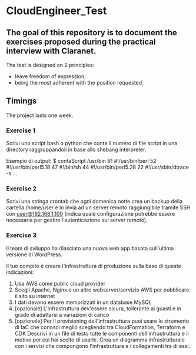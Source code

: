 # CloudEngineer_Test
The goal of this repository is to document the exercises proposed during the practical interview with Claranet.
---
The test is designed on 2 principles:
- leave freedom of expression;
- being the most adherent with the position requested.

## Timings

The project lasts one week.

### Exercise 1
Scrivi uno script bash o python che conta il numero di file script in una directory raggruppandoli in base allo shebang interpreter. 

Esempio di output: 
$ contaScript /usr/bin
81 #!/usr/bin/perl
52 #!/usr/bin/perl5.18
47 #!/bin/sh
44 #!/usr/bin/perl5.28
22 #!/usr/sbin/dtrace -s
...

### Exercise 2
Scrivi una stringa crontab che ogni domenica notte crea un backup della cartella /home/user e lo invia ad un server remoto raggiungibile tramite SSH con user@192.168.1.100 
(indica quale configurazione potrebbe essere necessaria per gestire l'autenticazione sul server remoto).

### Exercise 3
Il team di sviluppo ha rilasciato una nuova web app basata sull'ultima versione di WordPress.

Il tuo compito è creare l'infrastruttura di produzione sulla base di queste indicazioni:
1.	Usa AWS come public cloud provider
2.	Scegli Apache, Nginx o un altro webserver/servizio AWS per pubblicare il sito su internet
3.	I dati devono essere memorizzati in un database MySQL
4.	[opzionale] L'infrastruttura dev'essere sicura, tollerante ai guasti e in grado di adattarsi a variazioni di carico
5.	[opzionale] Per il provisioning dell'infrastruttura puoi usare lo strumento di IaC che conosci meglio scegliendo tra CloudFormation, Terraform e CDK
Descrivi in un file di testo tutte le componenti dell'infrastruttura e il motivo per cui hai scelto di usarle. Crea un diagramma infrastrutturale con i servizi che compongono l'infrastruttura e i collegamenti tra di essi.
